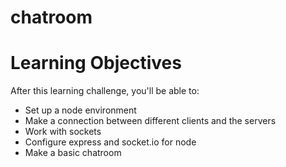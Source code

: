 # chatroom

# Learning Objectives
After this learning challenge, you'll be able to:

* Set up a node environment
* Make a connection between different clients and the servers
* Work with sockets
* Configure express and socket.io for node
* Make a basic chatroom
